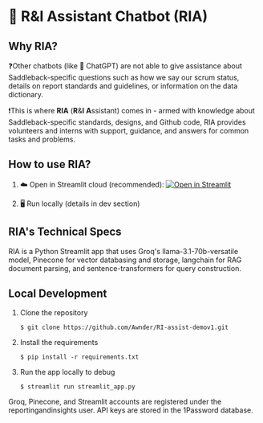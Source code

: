 # 💬 R&I Assistant Chatbot (RIA)

## Why RIA?

❓Other chatbots (like 🤖 ChatGPT) are not able to give assistance about Saddleback-specific questions such as how we say our scrum status, details on report standards and guidelines, or information on the data dictionary.

❗This is where **RIA** (**R**&**I** **A**ssistant) comes in - armed with knowledge about Saddleback-specific standards, designs, and Github code, RIA provides volunteers and interns with support, guidance, and answers for common tasks and problems.

## How to use RIA?

1. ☁️ Open in Streamlit cloud (recommended): [![Open in Streamlit](https://static.streamlit.io/badges/streamlit_badge_black_white.svg)](https://chatbot-template.streamlit.app/)

2. 🖥️ Run locally (details in dev section)

## RIA's Technical Specs

RIA is a Python Streamlit app that uses Groq's llama-3.1-70b-versatile model, Pinecone for vector databasing and storage, langchain for RAG document parsing, and sentence-transformers for query construction.

## Local Development

1. Clone the repository
   ```
   $ git clone https://github.com/Awnder/RI-assist-demov1.git
   ```

2. Install the requirements
   ```
   $ pip install -r requirements.txt
   ```

3. Run the app locally to debug
   ```
   $ streamlit run streamlit_app.py
   ```

Groq, Pinecone, and Streamlit accounts are registered under the reportingandinsights user.
API keys are stored in the 1Password database.